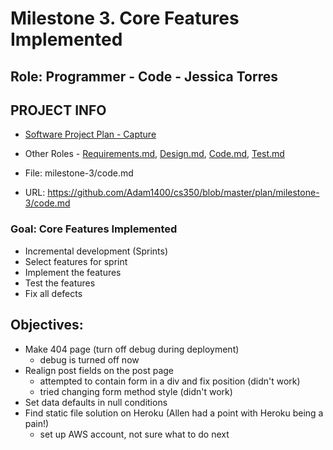 # Milestone 3. Core Features Implemented

## Role: Programmer - Code - Jessica Torres

## PROJECT INFO
* [Software Project Plan - Capture](https://capture350.herokuapp.com/)

* Other Roles - [Requirements.md](requirements.md), [Design.md](design.md), [Code.md](code.md), [Test.md](test.md)

* File: milestone-3/code.md

* URL: https://github.com/Adam1400/cs350/blob/master/plan/milestone-3/code.md

### Goal: Core Features Implemented

* Incremental development (Sprints)
* Select features for sprint
* Implement the features
* Test the features
* Fix all defects

## Objectives:

* Make 404 page (turn off debug during deployment)
    - debug is turned off now
* Realign post fields on the post page
    - attempted to contain form in a div and fix position (didn't work)
    - tried changing form method style (didn't work)
* Set data defaults in null conditions
* Find static file solution on Heroku (Allen had a point with Heroku being a pain!)
    - set up AWS account, not sure what to do next
